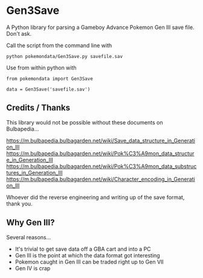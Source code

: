 Gen3Save
========

A Python library for parsing a Gameboy Advance Pokemon Gen III save file. Don't ask.

Call the script from the command line with

    python pokemondata/Gen3Save.py savefile.sav

Use from within python with

    from pokemondata import Gen3Save
    
    data = Gen3Save('savefile.sav')



Credits / Thanks
----------------

This library would not be possible without these documents on Bulbapedia...

https://m.bulbapedia.bulbagarden.net/wiki/Save_data_structure_in_Generation_III
https://m.bulbapedia.bulbagarden.net/wiki/Pok%C3%A9mon_data_structure_in_Generation_III
https://m.bulbapedia.bulbagarden.net/wiki/Pok%C3%A9mon_data_substructures_in_Generation_III
https://m.bulbapedia.bulbagarden.net/wiki/Character_encoding_in_Generation_III

Whoever did the reverse engineering and writing up of the save format, thank you.


Why Gen III?
------------

Several reasons...

* It's trivial to get save data off a GBA cart and into a PC
* Gen III is the point at which the data format got interesting
* Pokemon caught in Gen III can be traded right up to Gen VII
* Gen IV is crap

